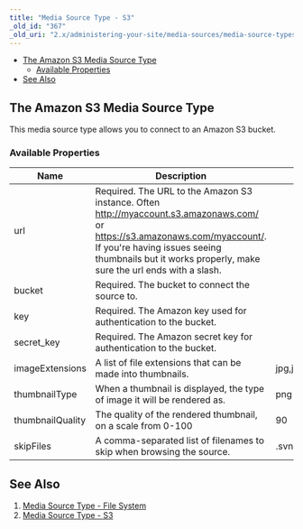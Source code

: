 ```yaml
---
title: "Media Source Type - S3"
_old_id: "367"
_old_uri: "2.x/administering-your-site/media-sources/media-source-types/media-source-type-s3"
---
```


- [The Amazon S3 Media Source Type](#the-amazon-s3-media-source-type)
  - [Available Properties](#available-properties)
- [See Also](#see-also)



## The Amazon S3 Media Source Type

This media source type allows you to connect to an Amazon S3 bucket.

### Available Properties

| Name             | Description                                                                                                                                                                                                                             | Default Value                                |
| ---------------- | --------------------------------------------------------------------------------------------------------------------------------------------------------------------------------------------------------------------------------------- | -------------------------------------------- |
| url              | Required. The URL to the Amazon S3 instance. Often <http://myaccount.s3.amazonaws.com/> or <https://s3.amazonaws.com/myaccount/>. If you're having issues seeing thumbnails but it works properly, make sure the url ends with a slash. |                                              |
| bucket           | Required. The bucket to connect the source to.                                                                                                                                                                                          |                                              |
| key              | Required. The Amazon key used for authentication to the bucket.                                                                                                                                                                         |
| secret\_key      | Required. The Amazon secret key for authentication to the bucket.                                                                                                                                                                       |
| imageExtensions  | A list of file extensions that can be made into thumbnails.                                                                                                                                                                             | jpg,jpeg,png,gif                             |
| thumbnailType    | When a thumbnail is displayed, the type of image it will be rendered as.                                                                                                                                                                | png                                          |
| thumbnailQuality | The quality of the rendered thumbnail, on a scale from 0-100                                                                                                                                                                            | 90                                           |
| skipFiles        | A comma-separated list of filenames to skip when browsing the source.                                                                                                                                                                   | .svn,.git,\_notes,nbproject,.idea,.DS\_Store |

## See Also

1. [Media Source Type - File System](administering-your-site/media-sources/media-source-types/media-source-type-file-system)
2. [Media Source Type - S3](administering-your-site/media-sources/media-source-types/media-source-type-s3)